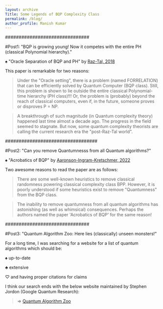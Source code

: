 ```yaml
---
layout: archive
Title: Some Legends of BQP Complexity Class
permalink: /blog/
author_profile: Manish Kumar
---
```


###############################

#Post1: "BQP is growing young! Now it competes with the entire PH (classical Polynomial hierarchy)."

$\spadesuit$ "Oracle Separation of BQP and PH" by [Raz-Tal, 2018](https://dl.acm.org/doi/10.1145/3313276.3316315)

This paper is remarkable for two reasons:
> Under the "Oracle setting", there is a problem (named FORRELATION) that can be efficiently solved by Quantum Computer (BQP class). Still, this problem is shown to lie outside the entire classical Polynomial-time hierarchy (PH class)!!! Or, the problem is (probably) beyond the reach of classical computers, even if, in the future, someone proves or disproves P = NP.

> A breakthrough of such magnitude (in Quantum complexity theory) happened last time almost a decade ago. The progress in the field seemed to stagnate. But now, some quantum complexity theorists are calling the current research era the "post-Raz-Tal world".


##################################

#Post2: "Can you remove Quantumnesss from all Quantum algorithms?" 

$\spadesuit$ "Acrobatics of BQP" by [Aaronson-Ingram-Kretschmer, 2022](https://eccc.weizmann.ac.il/report/2021/164/)

Two awesome reasons to read the paper are as follows:

>There are some well-known heuristics to remove classical randomness powering classical complexity class BPP. However, it is poorly understood if some heuristics exist to remove "Quantumness" from the BQP class.

>The inability to remove quantumness from all quantum algorithms has astonishing (as well as whimsical) consequences. Perhaps the authors named the paper 'Acrobatics of BQP' for the same reason!


###############################

#Post3: "Quantum Algorithm Zoo: Here lies (classically) unseen monsters!"

For a long time, I was searching for a website for a list of quantum algorithms which should be:
>
$\spadesuit$ up-to-date
> 
$\clubsuit$ extensive
> 
$\heartsuit$ and having proper citations for claims
>
I think our search ends with the below website maintained by Stephen Jordon (Google Quantum Research):
> $\Rightarrow$ [Quantum Algorithm Zoo](https://quantumalgorithmzoo.org/)
